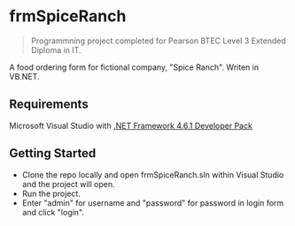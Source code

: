 # frmSpiceRanch
> Programmning project completed for Pearson BTEC Level 3 Extended Diploma in IT.

A food ordering form for fictional company, "Spice Ranch". Writen in VB.NET.
## Requirements
Microsoft Visual Studio with [.NET Framework 4.6.1 Developer Pack](https://dotnet.microsoft.com/en-us/download/dotnet-framework/net461)
## Getting Started
* Clone the repo locally and open frmSpiceRanch.sln within Visual Studio and the project will open.
* Run the project.
* Enter "admin" for username and "password" for password in login form and click "login".
